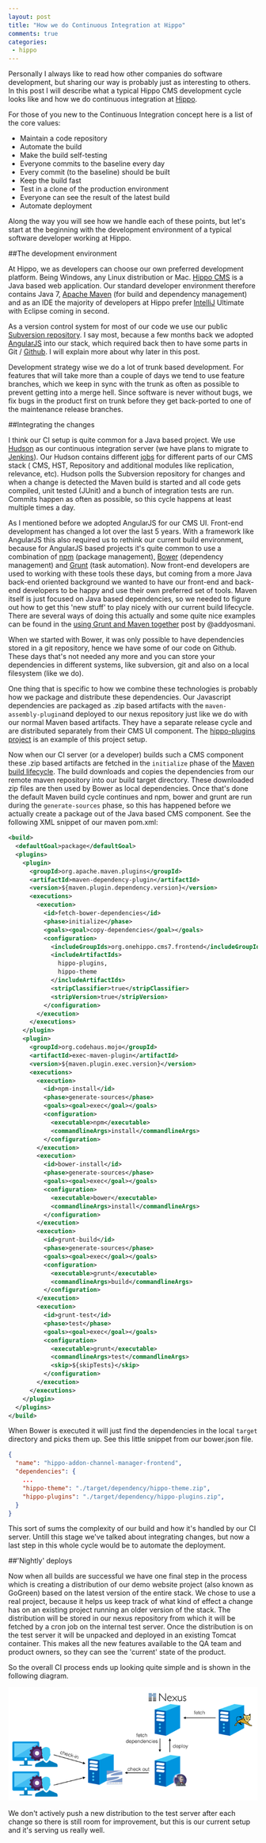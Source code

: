 ```yaml
---
layout: post
title: "How we do Continuous Integration at Hippo"
comments: true
categories:
 - hippo
---
```


Personally I always like to read how other companies do software development, but sharing our way is probably just as interesting to others.
In this post I will describe what a typical Hippo CMS development cycle looks like and how we do continuous integration at <a href="http://www.onehippo.com/" target="_blank">Hippo</a>.

For those of you new to the Continuous Integration concept here is a list of the core values:

+ Maintain a code repository
+ Automate the build
+ Make the build self-testing
+ Everyone commits to the baseline every day
+ Every commit (to the baseline) should be built
+ Keep the build fast
+ Test in a clone of the production environment
+ Everyone can see the result of the latest build
+ Automate deployment

Along the way you will see how we handle each of these points, but let's start at the beginning with the development environment of a typical software developer working at Hippo.

##The development environment

At Hippo, we as developers can choose our own preferred development platform. Being Windows, any Linux distribution or Mac.
<a href="http://www.onehippo.org/" target="_blank">Hippo CMS</a> is a Java based web application.
Our standard developer environment therefore contains Java 7, <a href="http://maven.apache.org/" target="_blank">Apache Maven</a> (for build and dependency management) and as an IDE the majority of developers at Hippo prefer <a href="http://www.jetbrains.com/idea/" target="_blank">IntelliJ</a> Ultimate with Eclipse coming in second.

As a version control system for most of our code we use our public <a href="http://svn.onehippo.org/repos/hippo/hippo-cms7/" target="_blank">Subversion repository</a>.
I say most, because a few months back we adopted <a href="http://angularjs.org/" target="_blank">AngularJS</a> into our stack, which required back then to have some parts in Git / <a href="http://www.github.com/" target="_blank">Github</a>. I will explain more about why later in this post.

Development strategy wise we do a lot of trunk based development. For features that will take more than a couple of days we tend to use feature branches, which we keep in sync with the trunk as often as possible to prevent getting into a merge hell. Since software is never without bugs, we fix bugs in the product first on trunk before they get back-ported to one of the maintenance release branches.

##Integrating the changes

I think our CI setup is quite common for a Java based project. We use <a href="http://hudson-ci.org/" target="_blank">Hudson</a> as our continuous integration server (we have plans to migrate to <a href="http://jenkins-ci.org/" target="_blank">Jenkins</a>). Our Hudson contains different <a href="https://builds.onehippo.org/" target="_blank">jobs</a> for different parts of our CMS stack ( CMS, HST, Repository and additional modules like replication, relevance, etc).
Hudson polls the Subversion repository for changes and when a change is detected the Maven build is started and all code gets compiled, unit tested (JUnit) and a bunch of integration tests are run. Commits happen as often as possible, so this cycle happens at least multiple times a day.

As I mentioned before we adopted AngularJS for our CMS UI. Front-end development has changed a lot over the last 5 years. With a framework like AngularJS this also required us to rethink our current build environment, because for AngularJS based projects it's quite common to use a combination of [npm](https://www.npmjs.org/) (package management), [Bower](http://bower.io/) (dependency management) and [Grunt](http://gruntjs.com/) (task automation). Now front-end developers are used to working with these tools these days, but coming from a more Java back-end oriented background we wanted to have our front-end and back-end developers to be happy and use their own preferred set of tools. Maven itself is just focused on Java based dependencies, so we needed to figure out how to get this 'new stuff' to play nicely with our current build lifecycle. There are several ways of doing this actually and some quite nice examples can be found in the [using Grunt and Maven together](http://addyosmani.com/blog/making-maven-grunt/) post by @addyosmani.

When we started with Bower, it was only possible to have dependencies stored in a git repository, hence we have some of our code on Github. These days that's not needed any more and you can store your dependencies in different systems, like subversion, git and also on a local filesystem (like we do). 

One thing that is specific to how we combine these technologies is probably how we package and distribute these dependencies. Our Javascript dependencies are packaged as .zip based artifacts with the ```maven-assembly-plugin```and deployed to our nexus repository just like we do with our normal Maven based artifacts. They have a separate release cycle and are distributed separately from their CMS UI component. The [hippo-plugins project](https://github.com/onehippo/hippo-plugins) is an example of this project setup.

Now when our CI server (or a developer) builds such a CMS component these .zip based artifacts are fetched in the ```initialize``` phase of the [Maven build lifecycle](http://maven.apache.org/guides/introduction/introduction-to-the-lifecycle.html#Lifecycle_Reference). The build downloads and copies the dependencies from our remote maven repository into our build target directory. These downloaded zip files are then used by Bower as local dependencies. Once that's done the default Maven build cycle continues and npm, bower and grunt are run during the ```generate-sources``` phase, so this has happened before we actually create a package out of the Java based CMS component. See the following XML snippet of our maven pom.xml:

``` xml
<build>
  <defaultGoal>package</defaultGoal>
  <plugins>
    <plugin>
      <groupId>org.apache.maven.plugins</groupId>
      <artifactId>maven-dependency-plugin</artifactId>
      <version>${maven.plugin.dependency.version}</version>
      <executions>
        <execution>
          <id>fetch-bower-dependencies</id>
          <phase>initialize</phase>
          <goals><goal>copy-dependencies</goal></goals>
          <configuration>
            <includeGroupIds>org.onehippo.cms7.frontend</includeGroupIds>
            <includeArtifactIds>
              hippo-plugins,
              hippo-theme
            </includeArtifactIds>
            <stripClassifier>true</stripClassifier>
            <stripVersion>true</stripVersion>
          </configuration>
        </execution>
      </executions>
    </plugin>
    <plugin>
      <groupId>org.codehaus.mojo</groupId>
      <artifactId>exec-maven-plugin</artifactId>
      <version>${maven.plugin.exec.version}</version>
      <executions>
        <execution>
          <id>npm-install</id>
          <phase>generate-sources</phase>
          <goals><goal>exec</goal></goals>
          <configuration>
            <executable>npm</executable>
            <commandlineArgs>install</commandlineArgs>
          </configuration>
        </execution>
        <execution>
          <id>bower-install</id>
          <phase>generate-sources</phase>
          <goals><goal>exec</goal></goals>
          <configuration>
            <executable>bower</executable>
            <commandlineArgs>install</commandlineArgs>
          </configuration>
        </execution>
        <execution>
          <id>grunt-build</id>
          <phase>generate-sources</phase>
          <goals><goal>exec</goal></goals>
          <configuration>
            <executable>grunt</executable>
            <commandlineArgs>build</commandlineArgs>
          </configuration>
        </execution>
        <execution>
          <id>grunt-test</id>
          <phase>test</phase>
          <goals><goal>exec</goal></goals>
          <configuration>
            <executable>grunt</executable>
            <commandlineArgs>test</commandlineArgs>
            <skip>${skipTests}</skip>
          </configuration>
        </execution>
      </executions>
    </plugin>
  </plugins>
</build>
```

When Bower is executed it will just find the dependencies in the local ``target`` directory and picks them up. See this little snippet from our bower.json file.

``` json
{
  "name": "hippo-addon-channel-manager-frontend",
  "dependencies": {
    ...
    "hippo-theme": "./target/dependency/hippo-theme.zip",
    "hippo-plugins": "./target/dependency/hippo-plugins.zip",
  }
}
```

This sort of sums the complexity of our build and how it's handled by our CI server. Untill this stage we've talked about integrating changes, but now a last step in this whole cycle would be to automate the deployment.

##'Nightly' deploys

Now when all builds are successful we have one final step in the process which is creating a distribution of our demo website project (also known as GoGreen) based on the latest version of the entire stack.
We chose to use a real project, because it helps us keep track of what kind of effect a change has on an existing project running an older version of the stack.
The distribution will be stored in our nexus repository from which it will be fetched by a cron job on the internal test server.
Once the distribution is on the test server it will be unpacked and deployed in an existing Tomcat container.
This makes all the new features available to the QA team and product owners, so they can see the 'current' state of the product.

So the overall CI process ends up looking quite simple and is shown in the following diagram.

![CI at Hippo](/assets/ci-at-hippo-small.png)

We don't actively push a new distribution to the test server after each change so there is still room for improvement, but this is our current setup and it's serving us really well.
